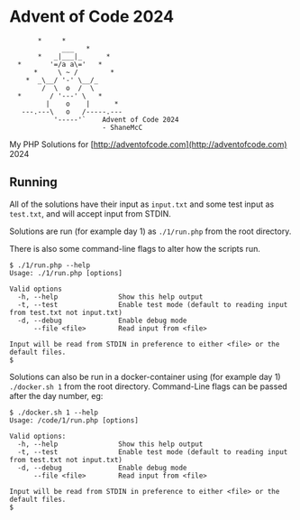 # Advent of Code 2024

```
       *     *
             ___   *
       *   _|___|_      *
  *       '=/a a\='   *
      *     \ ~ /        *
    *  _\__/ '-' \__/_
        /  \  o  /  \
  *       / '---' \   *
         |    o    |      *
   ---.---\   o   /-----.---
           '-----'`    Advent of Code 2024
                       - ShaneMcC
```

My PHP Solutions for [http://adventofcode.com](http://adventofcode.com) 2024

## Running

All of the solutions have their input as `input.txt` and some test input as `test.txt`, and will accept input from STDIN.

Solutions are run (for example day 1) as `./1/run.php` from the root directory.

There is also some command-line flags to alter how the scripts run.

```
$ ./1/run.php --help
Usage: ./1/run.php [options]

Valid options
  -h, --help               Show this help output
  -t, --test               Enable test mode (default to reading input from test.txt not input.txt)
  -d, --debug              Enable debug mode
      --file <file>        Read input from <file>

Input will be read from STDIN in preference to either <file> or the default files.
$
```

Solutions can also be run in a docker-container using (for example day 1) `./docker.sh 1` from the root directory. Command-Line flags can be passed after the day number, eg:
```
$ ./docker.sh 1 --help
Usage: /code/1/run.php [options]

Valid options:
  -h, --help               Show this help output
  -t, --test               Enable test mode (default to reading input from test.txt not input.txt)
  -d, --debug              Enable debug mode
      --file <file>        Read input from <file>

Input will be read from STDIN in preference to either <file> or the default files.
$
```
